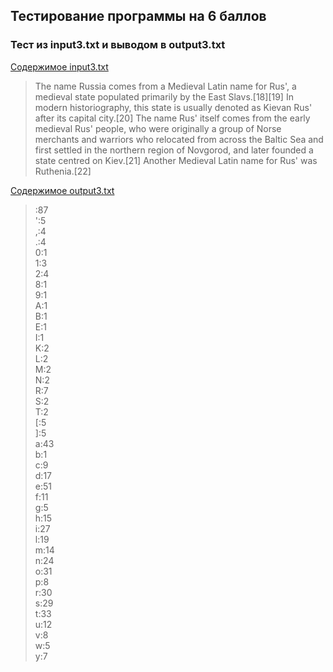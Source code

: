 ## Тестирование программы на 6 баллов

### Тест из input3.txt и выводом в output3.txt

[Содержимое input3.txt](https://github.com/ArtemFed/Operating-Systems-HW1/blob/main/tests/input3.txt)
> The name Russia comes from a Medieval Latin name for Rus', a medieval state populated primarily by
> the East Slavs.[18][19] In modern historiography, this state is usually denoted as Kievan Rus' after
> its capital city.[20] The name Rus' itself comes from the early medieval Rus' people, who were
> originally a group of Norse merchants and warriors who relocated from across the Baltic Sea and
> first settled in the northern region of Novgorod, and later founded a state centred on Kiev.[21]
> Another Medieval Latin name for Rus' was Ruthenia.[22]

[Содержимое output3.txt](https://github.com/ArtemFed/Operating-Systems-HW1/blob/main/tests/output3.txt)
> :87 </br>
> ':5 </br>
> ,:4 </br>
> .:4 </br>
> 0:1 </br>
> 1:3 </br>
> 2:4 </br>
> 8:1 </br>
> 9:1 </br>
> A:1 </br>
> B:1 </br>
> E:1 </br>
> I:1 </br>
> K:2 </br>
> L:2 </br>
> M:2 </br>
> N:2 </br>
> R:7 </br>
> S:2 </br>
> T:2 </br>
> [:5 </br>
> ]:5 </br>
> a:43 </br>
> b:1 </br>
> c:9 </br>
> d:17 </br>
> e:51 </br>
> f:11 </br>
> g:5 </br>
> h:15 </br>
> i:27 </br>
> l:19 </br>
> m:14 </br>
> n:24 </br>
> o:31 </br>
> p:8 </br>
> r:30 </br>
> s:29 </br>
> t:33 </br>
> u:12 </br>
> v:8 </br>
> w:5 </br>
> y:7 </br>
